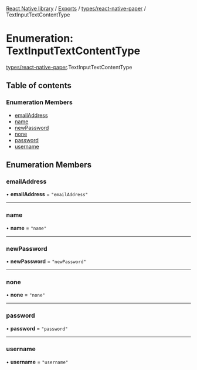 [React Native library](../index.md) / [Exports](../modules.md) / [types/react-native-paper](../modules/types_react_native_paper.md) / TextInputTextContentType

# Enumeration: TextInputTextContentType

[types/react-native-paper](../modules/types_react_native_paper.md).TextInputTextContentType

## Table of contents

### Enumeration Members

- [emailAddress](types_react_native_paper.TextInputTextContentType.md#emailaddress)
- [name](types_react_native_paper.TextInputTextContentType.md#name)
- [newPassword](types_react_native_paper.TextInputTextContentType.md#newpassword)
- [none](types_react_native_paper.TextInputTextContentType.md#none)
- [password](types_react_native_paper.TextInputTextContentType.md#password)
- [username](types_react_native_paper.TextInputTextContentType.md#username)

## Enumeration Members

### emailAddress

• **emailAddress** = ``"emailAddress"``

___

### name

• **name** = ``"name"``

___

### newPassword

• **newPassword** = ``"newPassword"``

___

### none

• **none** = ``"none"``

___

### password

• **password** = ``"password"``

___

### username

• **username** = ``"username"``
